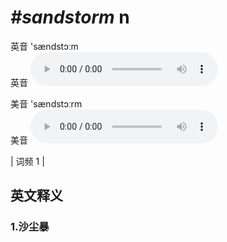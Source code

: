 # ***\#sandstorm*** n
英音 'sændstɔːm  
英音
<audio src="./media/sandstorm1.aac" controls="controls"></audio>

美音 'sændstɔːrm  
美音
<audio src="./media/sandstorm2.aac" controls="controls"></audio>



| 词频 1 |  

英文释义
---
### 1.**沙尘暴**  


